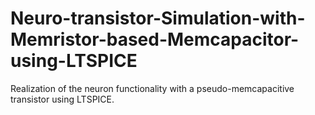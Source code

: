 # Neuro-transistor-Simulation-with-Memristor-based-Memcapacitor-using-LTSPICE
Realization of the neuron functionality with a pseudo-memcapacitive transistor using LTSPICE.
